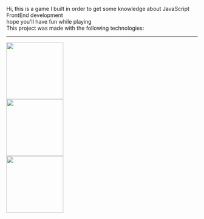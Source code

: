Hi, this is a game I built in order to get some knowledge about JavaScript FrontEnd development<br/>
hope you'll have fun while playing <br/>
This project was made with the following technologies: <br/>
<hr>
<div class="row">
  <div class="column">
    <img height ="150" width="150" src="https://cdn.jsdelivr.net/gh/devicons/devicon/icons/html5/html5-original-wordmark.svg" />
  </div>
  <div class="column">
    <img height ="150" width="150" src="https://cdn.jsdelivr.net/gh/devicons/devicon/icons/css3/css3-original-wordmark.svg" />
  </div>
  <div class="column">
    <img height ="150" width="150" src="https://cdn.jsdelivr.net/gh/devicons/devicon/icons/javascript/javascript-original.svg" />
  </div>
</div>


